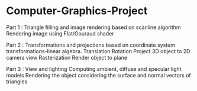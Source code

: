 # Computer-Graphics-Project

Part 1 : Triangle filling and image rendering based on scanline algorithm
Rendering image using Flat/Gouraud shader

Part 2 : Transformations and projections based on coordinate system transformations-linear algebra.
Translation
Rotation
Project 3D object to 2D camera view
Rasterization
Render object to plane

Part 3 : View and lighting
Computing ambient, diffuse and specular light models
Rendering the object considering the surface and normal vectors of triangles
